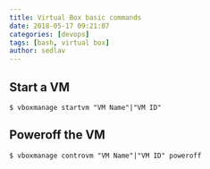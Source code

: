 ```yaml
---
title: Virtual Box basic commands
date: 2018-05-17 09:21:07
categories: [devops]
tags: [bash, virtual box]
author: sedlav
---
```


## Start a VM
```
$ vboxmanage startvm "VM Name"|"VM ID"
```

## Poweroff the VM
```
$ vboxmanage controvm "VM Name"|"VM ID" poweroff
```
